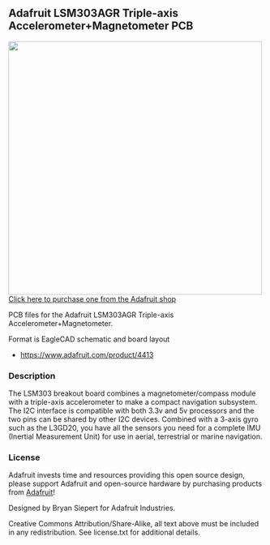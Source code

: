## Adafruit LSM303AGR Triple-axis Accelerometer+Magnetometer PCB

<a href="http://www.adafruit.com/products/4413"><img src="assets/4413.jpg?raw=true" width="500px"><br/>
Click here to purchase one from the Adafruit shop</a>

PCB files for the Adafruit LSM303AGR Triple-axis Accelerometer+Magnetometer. 

Format is EagleCAD schematic and board layout
* https://www.adafruit.com/product/4413

### Description

The LSM303 breakout board combines a magnetometer/compass module with a triple-axis accelerometer to make a compact navigation subsystem. The I2C interface is compatible with both 3.3v and 5v processors and the two pins can be shared by other I2C devices. Combined with a 3-axis gyro such as the L3GD20, you have all the sensors you need for a complete IMU (Inertial Measurement Unit) for use in aerial, terrestrial or marine navigation.

### License

Adafruit invests time and resources providing this open source design, please support Adafruit and open-source hardware by purchasing products from [Adafruit](https://www.adafruit.com)!

Designed by Bryan Siepert for Adafruit Industries.

Creative Commons Attribution/Share-Alike, all text above must be included in any redistribution. 
See license.txt for additional details.
